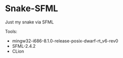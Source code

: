 # Snake-SFML
Just my snake via SFML


Tools: 
* mingw32-i686-8.1.0-release-posix-dwarf-rt_v6-rev0
* SFML-2.4.2
* CLion

